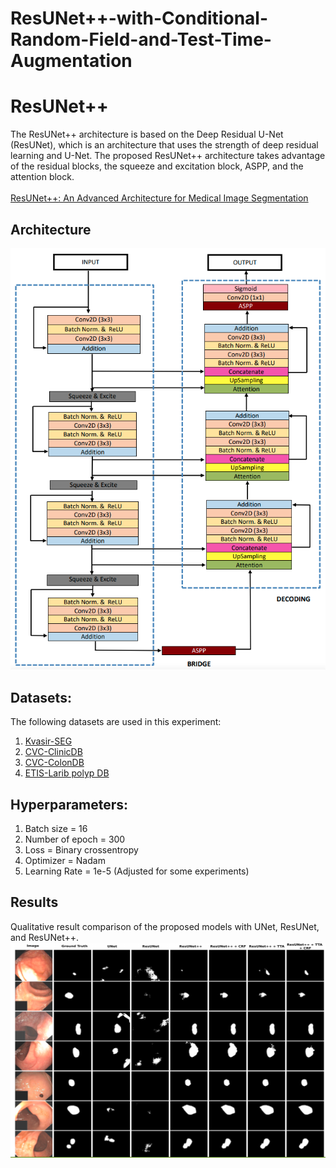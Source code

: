 # ResUNet++-with-Conditional-Random-Field-and-Test-Time-Augmentation
# ResUNet++
The ResUNet++ architecture is based on the Deep Residual U-Net (ResUNet), which is an architecture that uses the strength of deep residual learning and U-Net. The proposed ResUNet++ architecture takes advantage of the residual blocks, the squeeze and excitation block, ASPP, and the attention block. <br/> <br/>
<a href="https://arxiv.org/pdf/1911.07067.pdf"> ResUNet++: An Advanced Architecture for Medical
Image Segmentation </a> <br/>

## Architecture
<img src="img/ResUNet++.png">

## Datasets:
The following datasets are used in this experiment:
<ol>
  <li><a href="https://datasets.simula.no/kvasir-seg/">Kvasir-SEG</a></li>
  <li><a href="https://polyp.grand-challenge.org/CVCClinicDB/">CVC-ClinicDB</a></li>
  <li><a href="http://mv.cvc.uab.es/projects/colon-qa/cvccolondb">CVC-ColonDB</a></li>
  <li><a href="https://polyp.grand-challenge.org/EtisLarib/">ETIS-Larib polyp DB</a></li>
 </ol>

## Hyperparameters:
 
 <ol>
  <li>Batch size = 16</li> 
  <li>Number of epoch = 300</li>
  <li>Loss = Binary crossentropy</li>
  <li>Optimizer = Nadam</li>
  <li>Learning Rate = 1e-5 (Adjusted for some experiments)</li>
</ol>
 


## Results
Qualitative result comparison of the proposed models with UNet, ResUNet, and ResUNet++.<br/>
<img src="img/111.png">


